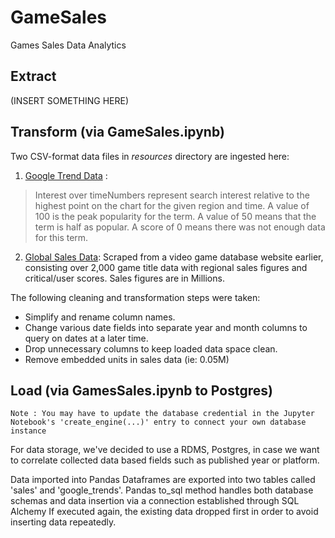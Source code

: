# GameSales
Games Sales Data Analytics

## __Extract__
(INSERT SOMETHING HERE)

## __Transform__ (via GameSales.ipynb)


Two CSV-format data files in *resources* directory are ingested here:
1. [Google Trend Data](https://trends.google.com/trends/explore?date=2004-12-31%202017-12-31&geo=US&q=new%20video%20games,xbox%20games,playstation%20games,nintendo%20games) : 
> Interest over timeNumbers represent search interest relative to the highest point on the chart for the given region and time. A value of 100 is the peak popularity for the term. A value of 50 means that the term is half as popular. A score of 0 means there was not enough data for this term.
2. [Global Sales Data](https://www.vgchartz.com): Scraped from a video game database website earlier, consisting over 2,000 game title data with regional sales figures and critical/user scores.  Sales figures are in Millions.

The following cleaning and transformation steps were taken:
- Simplify and rename column names.
- Change various date fields into separate year and month columns to query on dates at a later time.
- Drop unnecessary columns to keep loaded data space clean.
- Remove embedded units in sales data (ie: 0.05M)

## __Load__ (via GamesSales.ipynb to Postgres)
```
Note : You may have to update the database credential in the Jupyter Notebook's 'create_engine(...)' entry to connect your own database instance
```
For data storage, we've decided to use a RDMS, Postgres, in case we want to correlate collected data based fields such as  published year or platform.

Data imported into Pandas Dataframes are exported into two tables called 'sales' and 'google_trends'.  Pandas to_sql method handles both database schemas and data insertion via a connection established through SQL Alchemy  If executed again, the existing data dropped first in order to avoid inserting data repeatedly.


